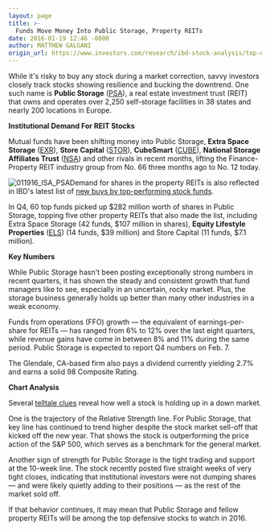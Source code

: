 ```yaml
---
layout: page
title: >-
  Funds Move Money Into Public Storage, Property REITs
date: 2016-01-19 12:46 -0800
author: MATTHEW GALGANI
origin_url: https://www.investors.com/research/ibd-stock-analysis/top-defensive-stocks-2016-public-storage-extra-space-storage-property-reits/
---
```





While it's risky to buy any stock during a market correction, savvy investors closely track stocks showing resilience and bucking the downtrend. One such name is **Public Storage** ([PSA](https://research.investors.com/quote.aspx?symbol=PSA)), a real estate investment trust (REIT) that owns and operates over 2,250 self-storage facilities in 38 states and nearly 200 locations in Europe.


**Institutional Demand For REIT Stocks**  

Mutual funds have been shifting money into Public Storage, **Extra Space Storage** ([EXR](https://research.investors.com/quote.aspx?symbol=EXR)), **Store Capital** ([STOR](https://research.investors.com/quote.aspx?symbol=STOR)), **CubeSmart** ([CUBE](https://research.investors.com/quote.aspx?symbol=CUBE)), **National Storage Affiliates Trust** ([NSA](https://research.investors.com/quote.aspx?symbol=NSA)) and other rivals in recent months, lifting the Finance-Property REIT industry group from No. 66 three months ago to No. 12 today.


![011916_ISA_PSA](http://ibdcmsprod10/wp-content/uploads/2016/01/011916_ISA_PSA.jpg)Demand for shares in the property REITs is also reflected in IBD's latest list of [new buys by top-performing stock funds](http://news.investors.com/PDF/mutbuys_010816.pdf).


In Q4, 60 top funds picked up $282 million worth of shares in Public Storage, topping five other property REITs that also made the list, including Extra Space Storage (42 funds, $107 million in shares), **Equity Lifestyle Properties** ([ELS](https://research.investors.com/quote.aspx?symbol=ELS)) (14 funds, $39 million) and Store Capital (11 funds, $7.1 million).


**Key Numbers**


While Public Storage hasn't been posting exceptionally strong numbers in recent quarters, it has shown the steady and consistent growth that fund managers like to see, especially in an uncertain, rocky market. Plus, the storage business generally holds up better than many other industries in a weak economy.


Funds from operations (FFO) growth — the equivalent of earnings-per-share for REITs — has ranged from 6% to 12% over the last eight quarters, while revenue gains have come in between 8% and 11% during the same period. Public Storage is expected to report Q4 numbers on Feb. 7.


The Glendale, CA-based firm also pays a dividend currently yielding 2.7% and earns a solid 98 Composite Rating.


**Chart Analysis**


Several [telltale clues](http://ibdtv.investors.com/video/how-to-find-stocks-to-watch-during-market-downturns-ibd-investing-show-excerpt/) reveal how well a stock is holding up in a down market.


One is the trajectory of the Relative Strength line. For Public Storage, that key line has continued to trend higher despite the stock market sell-off that kicked off the new year. That shows the stock is outperforming the price action of the S&P 500, which serves as a benchmark for the general market.


Another sign of strength for Public Storage is the tight trading and support at the 10-week line. The stock recently posted five straight weeks of very tight closes, indicating that institutional investors were not dumping shares — and were likely quietly adding to their positions — as the rest of the market sold off.


If that behavior continues, it may mean that Public Storage and fellow property REITs will be among the top defensive stocks to watch in 2016.




